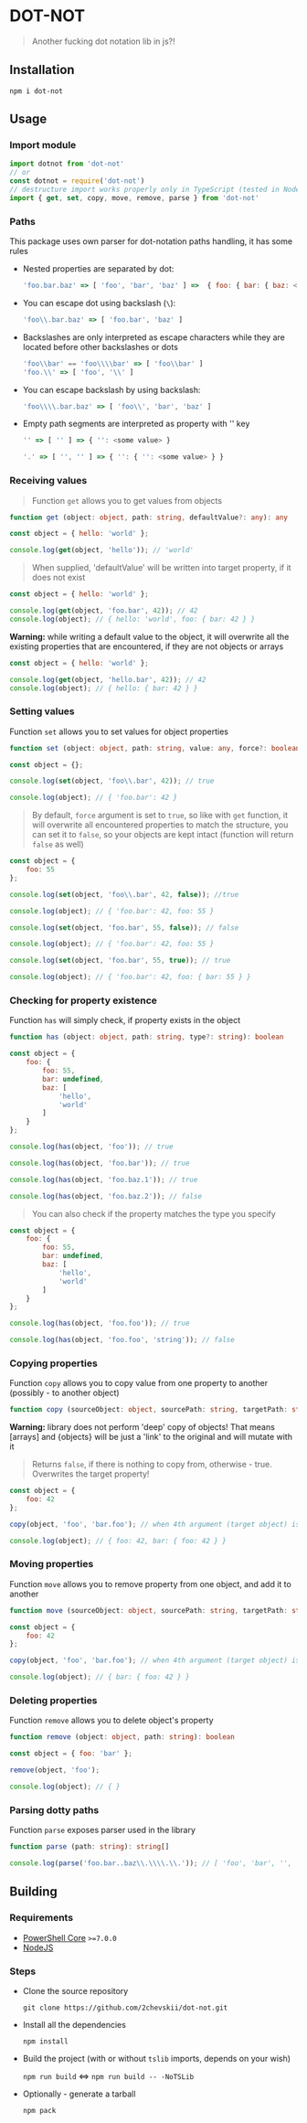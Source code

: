 # DOT-NOT

> Another fucking dot notation lib in js?!

## Installation

`npm i dot-not`

## Usage

### Import module

```js
import dotnot from 'dot-not'
// or
const dotnot = require('dot-not')
// destructure import works properly only in TypeScript (tested in NodeJS/VSCode)
import { get, set, copy, move, remove, parse } from 'dot-not'
```

### Paths

This package uses own parser for dot-notation paths handling, it has some rules

  - Nested properties are separated by dot:

    ```js
    'foo.bar.baz' => [ 'foo', 'bar', 'baz' ] =>  { foo: { bar: { baz: <some value> } } }
    ```

  - You can escape dot using backslash (`\`):

    ```js
    'foo\\.bar.baz' => [ 'foo.bar', 'baz' ]
    ```

  - Backslashes are only interpreted as escape characters while they are located before other backslashes or dots

    ```js
    'foo\\bar' == 'foo\\\\bar' => [ 'foo\\bar' ]
    'foo.\\' => [ 'foo', '\\' ]
    ```

  - You can escape backslash by using backslash:

    ```js
    'foo\\\\.bar.baz' => [ 'foo\\', 'bar', 'baz' ]
    ```

  - Empty path segments are interpreted as property with '' key

    ```js
    '' => [ '' ] => { '': <some value> }
    ```

    ```js
    '.' => [ '', '' ] => { '': { '': <some value> } }
    ```

### Receiving values

>Function `get` allows you to get values from objects

```ts
function get (object: object, path: string, defaultValue?: any): any
```

```js
const object = { hello: 'world' };

console.log(get(object, 'hello')); // 'world'
```

>When supplied, 'defaultValue' will be written into target property, if it does not exist

```js
const object = { hello: 'world' };

console.log(get(object, 'foo.bar', 42)); // 42
console.log(object); // { hello: 'world', foo: { bar: 42 } }

```

**Warning:** while writing a default value to the object, it will overwrite all the existing properties that are encountered, if they are not objects or arrays

```js
const object = { hello: 'world' };

console.log(get(object, 'hello.bar', 42)); // 42
console.log(object); // { hello: { bar: 42 } }
```

### Setting values

Function `set` allows you to set values for object properties

```ts
function set (object: object, path: string, value: any, force?: boolean): boolean
```

```js
const object = {};

console.log(set(object, 'foo\\.bar', 42)); // true

console.log(object); // { 'foo.bar': 42 }
```

>By default, `force` argument is set to `true`, so like with `get` function, it will overwrite all encountered properties to match the structure, you can set it to `false`, so your objects are kept intact (function will return `false` as well)

```js
const object = {
    foo: 55
};

console.log(set(object, 'foo\\.bar', 42, false)); //true

console.log(object); // { 'foo.bar': 42, foo: 55 }

console.log(set(object, 'foo.bar', 55, false)); // false

console.log(object); // { 'foo.bar': 42, foo: 55 }

console.log(set(object, 'foo.bar', 55, true)); // true

console.log(object); // { 'foo.bar': 42, foo: { bar: 55 } }
```

### Checking for property existence

Function `has` will simply check, if property exists in the object

```ts
function has (object: object, path: string, type?: string): boolean
```

```js
const object = {
    foo: {
        foo: 55,
        bar: undefined,
        baz: [
            'hello',
            'world'
        ]
    }
};

console.log(has(object, 'foo')); // true

console.log(has(object, 'foo.bar')); // true

console.log(has(object, 'foo.baz.1')); // true

console.log(has(object, 'foo.baz.2')); // false

```

>You can also check if the property matches the type you specify

```js
const object = {
    foo: {
        foo: 55,
        bar: undefined,
        baz: [
            'hello',
            'world'
        ]
    }
};

console.log(has(object, 'foo.foo')); // true

console.log(has(object, 'foo.foo', 'string')); // false
```

### Copying properties

Function `copy` allows you to copy value from one property to another (possibly - to another object)

```ts
function copy (sourceObject: object, sourcePath: string, targetPath: string, targetObject?: object): boolean
```

**Warning:** library does not perform 'deep' copy of objects! That means [arrays] and {objects} will be just a 'link' to the original and will mutate with it

>Returns `false`, if there is nothing to copy from, otherwise - true. Overwrites the target property!

```js
const object = {
    foo: 42
};

copy(object, 'foo', 'bar.foo'); // when 4th argument (target object) is not supplied, it will be the source object itself

console.log(object); // { foo: 42, bar: { foo: 42 } }
```

### Moving properties

Function `move` allows you to remove property from one object, and add it to another

```ts
function move (sourceObject: object, sourcePath: string, targetPath: string, targetObject?: object): boolean
```

```js
const object = {
    foo: 42
};

copy(object, 'foo', 'bar.foo'); // when 4th argument (target object) is not supplied, it will be the source object itself

console.log(object); // { bar: { foo: 42 } }
```

### Deleting properties

Function `remove` allows you to delete object's property

```ts
function remove (object: object, path: string): boolean
```

```js
const object = { foo: 'bar' };

remove(object, 'foo');

console.log(object); // { }
```

### Parsing dotty paths

Function `parse` exposes parser used in the library

```ts
function parse (path: string): string[]
```

```js
console.log(parse('foo.bar..baz\\.\\\\.\\.')); // [ 'foo', 'bar', '', 'baz.', '\\', '.' ]
```

## Building

### Requirements

  - [PowerShell Core][pscore] `>=7.0.0`
  - [NodeJS]

### Steps

  - Clone the source repository

    `git clone https://github.com/2chevskii/dot-not.git`

  - Install all the dependencies

    `npm install`

  - Build the project (with or without `tslib` imports, depends on your wish)

    `npm run build` <=> `npm run build -- -NoTSLib`

  - Optionally - generate a tarball

    `npm pack`

[pscore]: https://github.com/PowerShell/PowerShell/releases
[nodejs]: https://nodejs.org/en/download/current/
[repo]: https://github.com/2chevskii/dot-not.git
